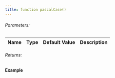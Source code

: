```yaml
---
title: function pascalCase()
---
```


###### Parameters:

| Name | Type | Default Value | Description |
| ---- | ---- | ------------- | ----------- |

###### Returns:


#### Example

